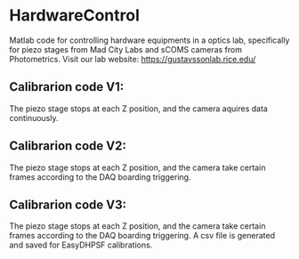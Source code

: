 # HardwareControl
Matlab code for controlling hardware equipments in a optics lab, specifically for piezo stages from Mad City Labs and sCOMS cameras from Photometrics.
Visit our lab website: https://gustavssonlab.rice.edu/

## Calibrarion code V1: 
The piezo stage stops at each Z position, and the camera aquires data continuously.

## Calibrarion code V2: 
The piezo stage stops at each Z position, and the camera take certain frames according to the DAQ boarding triggering.

## Calibrarion code V3: 
The piezo stage stops at each Z position, and the camera take certain frames according to the DAQ boarding triggering.
A csv file is generated and saved for EasyDHPSF calibrations.
